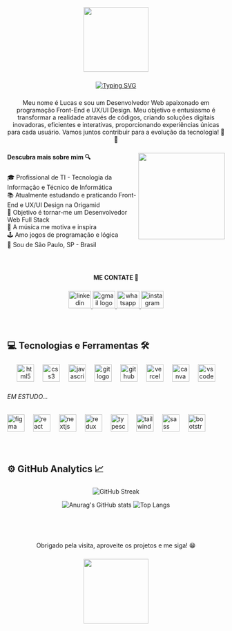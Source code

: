 <div align="center">
  <img height="150" src="https://camo.githubusercontent.com/bb5162e9ea69646bf34b8de6d58c252b6409ed4f5a6ca2c0bb3aa98c5e4209cd/68747470733a2f2f63617073756c652d72656e6465722e76657263656c2e6170702f6170693f747970653d776176696e6726636f6c6f723d303535344436266865696768743d3132302673656374696f6e3d686561646572"  />
</div>

###
<div align="center">
  <a href="https://git.io/typing-svg"><img src="https://readme-typing-svg.demolab.com?font=Fira+Code&size=38&pause=700&color=5F92E5&center=true&multiline=true&width=650&height=100&lines=%3CHello+World%2F%3E;Bem+vindos+ao+meu+GitHub!" alt="Typing SVG" /></a>
</div>
  
###

<p align="center">Meu nome é Lucas e sou um Desenvolvedor Web apaixonado em programação Front-End e UX/UI Design. Meu objetivo e entusiasmo é transformar a realidade através de códigos, criando soluções digitais inovadoras, eficientes e interativas, proporcionando experiências únicas para cada usuário. Vamos juntos contribuir para a evolução da tecnologia! 🚀🌐</p>

###

<img align="right" height="200" src="https://raw.githubusercontent.com/MicaelliMedeiros/micaellimedeiros/master/image/computer-illustration.png"  />

###

<h4 align="left">Descubra mais sobre mim 🔍</h4>

###

<p align="left">🎓 Profissional de TI - Tecnologia da Informação e Técnico de Informática <br>📚 Atualmente estudando e praticando Front-End e UX/UI Design na Origamid <br>🎯 Objetivo é tornar-me um Desenvolvedor Web Full Stack <br>🎵 A música me motiva e inspira <br>🕹️ Amo jogos de programação e lógica <br>📍 Sou de São Paulo, SP - Brasil</p>

###

<br clear="both">

<h4 align="center">ME CONTATE 📲</h4>

###

<div align="center">
  <a href="https://www.linkedin.com/in/lucas-coutoti/" target="_blank">
    <img src="https://raw.githubusercontent.com/maurodesouza/profile-readme-generator/master/src/assets/icons/social/linkedin/default.svg" width="52" height="40" alt="linkedin logo"  />
  </a>
  <a href="mailto:lucasdesouza16716@gmail.com" target="_blank">
    <img src="https://raw.githubusercontent.com/maurodesouza/profile-readme-generator/master/src/assets/icons/social/gmail/default.svg" width="52" height="40" alt="gmail logo"  />
  </a>
  <a href="https://wa.me/5511951220009?text=Ol%C3%A1!%20Vim%20atrav%C3%A9s%20do%20seu%20GitHub%20%F0%9F%98%B8" target="_blank">
    <img src="https://raw.githubusercontent.com/maurodesouza/profile-readme-generator/master/src/assets/icons/social/whatsapp/default.svg" width="52" height="40" alt="whatsapp logo"  />
  </a>
  <a href="https://www.instagram.com/lvcas.couto/" target="_blank">
    <img src="https://raw.githubusercontent.com/maurodesouza/profile-readme-generator/master/src/assets/icons/social/instagram/default.svg" width="52" height="40" alt="instagram logo"  />
  </a>
</div>

###
<br clear="both">

<h2 align="left">💻 Tecnologias e Ferramentas 🛠️</h2>

###

<div align="center">
  <img src="https://cdn.jsdelivr.net/gh/devicons/devicon/icons/html5/html5-original.svg" height="40" alt="html5 logo"  />
  <img width="12" />
  <img src="https://skillicons.dev/icons?i=css" height="40" alt="css3 logo"  />
  <img width="12" />
  <img src="https://cdn.jsdelivr.net/gh/devicons/devicon/icons/javascript/javascript-original.svg" height="40" alt="javascript logo"  />
  <img width="12" />
  <img src="https://cdn.jsdelivr.net/gh/devicons/devicon/icons/git/git-original.svg" height="40" alt="git logo"  />
  <img width="12" />
  <img src="https://cdn.jsdelivr.net/gh/devicons/devicon/icons/github/github-original.svg" height="40" alt="github logo"  />
  <img width="12" />
  <img src="https://skillicons.dev/icons?i=vercel" height="40" alt="vercel logo"  />
  <img width="12" />
  <img src="https://cdn.jsdelivr.net/gh/devicons/devicon/icons/canva/canva-original.svg" height="40" alt="canva logo"  />
  <img width="12" />
  <img src="https://cdn.jsdelivr.net/gh/devicons/devicon/icons/vscode/vscode-original.svg" height="40" alt="vscode logo"  />
</div>

###

<h6 align="left">EM ESTUDO...</h6>

###

<div align="left">
  <img src="https://cdn.jsdelivr.net/gh/devicons/devicon/icons/figma/figma-original.svg" height="40" alt="figma logo"  />
  <img width="12" />
  <img src="https://cdn.jsdelivr.net/gh/devicons/devicon/icons/react/react-original.svg" height="40" alt="react logo"  />
  <img width="12" />
  <img src="https://cdn.jsdelivr.net/gh/devicons/devicon/icons/nextjs/nextjs-original.svg" height="40" alt="nextjs logo"  />
  <img width="12" />
  <img src="https://cdn.jsdelivr.net/gh/devicons/devicon/icons/redux/redux-original.svg" height="40" alt="redux logo"  />
  <img width="12" />
  <img src="https://cdn.jsdelivr.net/gh/devicons/devicon/icons/typescript/typescript-original.svg" height="40" alt="typescript logo"  />
  <img width="12" />
  <img src="https://cdn.simpleicons.org/tailwindcss/06B6D4" height="40" alt="tailwindcss logo"  />
  <img width="12" />
  <img src="https://cdn.jsdelivr.net/gh/devicons/devicon/icons/sass/sass-original.svg" height="40" alt="sass logo"  />
  <img width="12" />
  <img src="https://cdn.jsdelivr.net/gh/devicons/devicon/icons/bootstrap/bootstrap-original.svg" height="40" alt="bootstrap logo"  />
</div>

###
<br clear="both">

<h2 align="left">⚙️ GitHub Analytics 📈</h2>

###

<div align="center">
  
  ![GitHub Streak](https://github-readme-streak-stats.herokuapp.com?user=lucas16716&theme=github-dark-dimmed&border_radius=5&date_format=j%20M%5B%20Y%5D&card_width=900&card_height=135)

  ![Anurag's GitHub stats](https://github-readme-stats.vercel.app/api?username=lucas16716&show_icons=true&theme=github_dark_dimmed&border_radius=5&card_width=450&card_height=135)
  ![Top Langs](https://github-readme-stats.vercel.app/api/top-langs/?username=lucas16716&layout=donut-vertical&theme=github_dark_dimmed&border_radius=5&card_width=382&card_height=135)

  
</div>

###
<br clear="both">


<p align="center"><img src"https://visit-counter.vercel.app/counter.png?page=https%3A%2F%2Fgithub.com%2Flucas16716&s=40&c=2b00ff&bg=00000000&no=4&ff=alien&tb=VIEWS+&ta="/></p>

###

<p align="center">Obrigado pela visita, aproveite os projetos e me siga! 😁</p>

###

<div align="center">
  <img height="150" src="https://camo.githubusercontent.com/8de6f18971dc95a306bcbefa4878a5685b102f72905d9d1ca0af1be62024cac8/68747470733a2f2f63617073756c652d72656e6465722e76657263656c2e6170702f6170693f747970653d776176696e6726636f6c6f723d303535344436266865696768743d3132302673656374696f6e3d666f6f746572"/>
</div>

###
